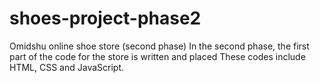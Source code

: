 # shoes-project-phase2
Omidshu online shoe store (second phase) In the second phase, the first part of the code for the store is written and placed These codes include HTML, CSS and JavaScript.
